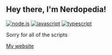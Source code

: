 ## Hey there, I'm Nerdopedia!

[![node.js]](https://nodejs.org/)
[![javascript]](https://en.wikipedia.org/wiki/JavaScript)
[![typescript]](https://www.typescriptlang.org/)

Sorry for all of the scripts

[My website][website]


[bot]: taratech.nerdopedia.repl.co/
[website]: https://toxicscientist.github.io
[node.js]: https://img.shields.io/badge/node.js-339933?style=for-the-badge&labelColor=1e2122&logo=node.js
[javascript]: https://img.shields.io/badge/javascript-f7df1e?style=for-the-badge&labelColor=f7df1e&logoColor=333333&logo=javascript
[typescript]: https://img.shields.io/badge/typescript-3178c6?style=for-the-badge&labelColor=3178c6&logoColor=white&logo=typescript
